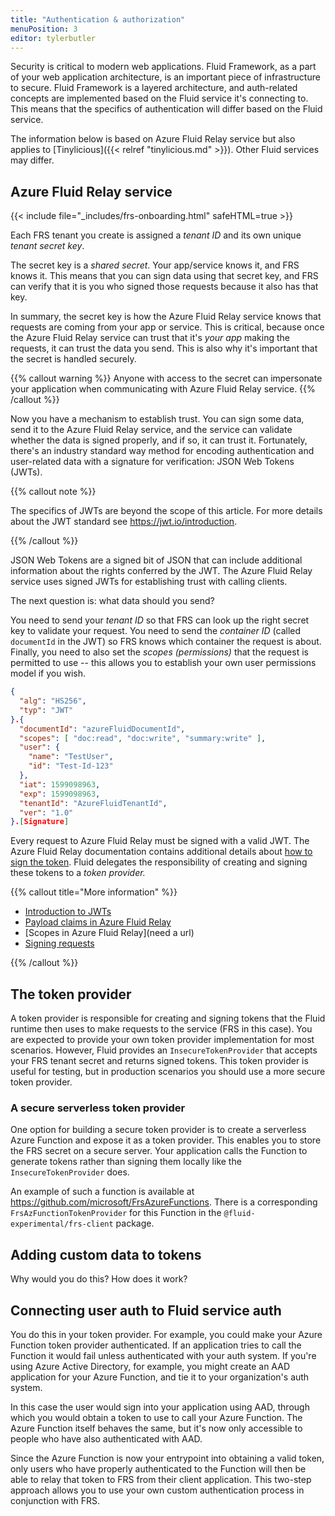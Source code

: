```yaml
---
title: "Authentication & authorization"
menuPosition: 3
editor: tylerbutler
---
```


Security is critical to modern web applications. Fluid Framework, as a part of your web application architecture, is an
important piece of infrastructure to secure. Fluid Framework is a layered architecture, and auth-related concepts are implemented based on the Fluid service it's connecting to. This means that the specifics of authentication will differ based on the Fluid service.

The information below is based on Azure Fluid Relay service but also applies to
[Tinylicious]({{< relref "tinylicious.md" >}}). Other Fluid services may differ.

## Azure Fluid Relay service

{{< include file="_includes/frs-onboarding.html" safeHTML=true >}}

Each FRS tenant you create is assigned a *tenant ID* and its own unique *tenant secret key*.

The secret key is a *shared secret*. Your app/service knows it, and FRS knows it. This means that you can sign data
using that secret key, and FRS can verify that it is you who signed those requests because it also has that key.

In summary, the secret key is how the Azure Fluid Relay service knows that requests are coming from your app or service. This is critical, because once the Azure Fluid Relay service can trust that it's *your app* making the requests, it can trust the data you send. This is also why it's important that the secret is handled securely.

{{% callout warning %}}
Anyone with access to the secret can impersonate your application when communicating with Azure Fluid Relay service.
{{% /callout %}}

Now you have a mechanism to establish trust. You can sign some data, send it to the Azure Fluid Relay service, and the service can validate whether the
data is signed properly, and if so, it can trust it. Fortunately, there's an industry standard way method for encoding
authentication and user-related data with a signature for verification: JSON Web Tokens (JWTs).

{{% callout note %}}

The specifics of JWTs are beyond the scope of this article. For more details about the JWT standard see
<https://jwt.io/introduction>.

{{% /callout %}}

JSON Web Tokens are a signed bit of JSON that can include additional information about the rights conferred by the
JWT. The Azure Fluid Relay service uses signed JWTs for establishing trust with calling clients.

The next question is: what data should you send?

You need to send your *tenant ID* so that FRS can look up the right secret key to validate your request. You need to
send the *container ID* (called `documentId` in the JWT) so FRS knows which container the request is about. Finally, you
need to also set the *scopes (permissions)* that the request is permitted to use -- this allows you to establish your
own user permissions model if you wish.

```json {linenos=inline,hl_lines=["5-6",9]}
{
  "alg": "HS256",
  "typ": "JWT"
}.{
  "documentId": "azureFluidDocumentId",
  "scopes": [ "doc:read", "doc:write", "summary:write" ],
  "user": {
    "name": "TestUser",
    "id": "Test-Id-123"
  },
  "iat": 1599098963,
  "exp": 1599098963,
  "tenantId": "AzureFluidTenantId",
  "ver": "1.0"
}.[Signature]
```

Every request to Azure Fluid Relay must be signed with a valid JWT. The Azure Fluid Relay documentation contains additional details about [how to
sign the token][1]. Fluid delegates the responsibility of creating and signing these tokens to a *token provider.*

[1]: (https://github.com/MicrosoftDocs/azure-fluid-preview-pr/blob/main/azure-fluid-relay-preview-pr/articles/howtos/fluid-jwtoken.md#how-can-you-generate-an-azure-fluid-relay-token)

{{% callout title="More information" %}}

* [Introduction to JWTs](https://jwt.io/introduction)
* [Payload claims in Azure Fluid Relay](https://github.com/MicrosoftDocs/azure-fluid-preview-pr/blob/main/azure-fluid-relay-preview-pr/articles/howtos/fluid-jwtoken.md#payload-claims)
* [Scopes in Azure Fluid Relay](need a url)
* [Signing requests](https://github.com/MicrosoftDocs/azure-fluid-preview-pr/blob/main/azure-fluid-relay-preview-pr/articles/howtos/fluid-jwtoken.md#how-can-you-generate-an-azure-fluid-relay-token)

{{% /callout %}}

## The token provider

A token provider is responsible for creating and signing tokens that the Fluid runtime then uses to make requests to the
service (FRS in this case). You are expected to provide your own token provider implementation for most scenarios.
However, Fluid provides an `InsecureTokenProvider` that accepts your FRS tenant secret and returns signed tokens. This
token provider is useful for testing, but in production scenarios you should use a more secure token provider.

### A secure serverless token provider

One option for building a secure token provider is to create a serverless Azure Function and expose it as a token
provider. This enables you to store the FRS secret on a secure server. Your application calls the Function to generate
tokens rather than signing them locally like the `InsecureTokenProvider` does.

An example of such a function is available at <https://github.com/microsoft/FrsAzureFunctions>. There is a
corresponding `FrsAzFunctionTokenProvider` for this Function in the `@fluid-experimental/frs-client` package.

## Adding custom data to tokens

Why would you do this? How does it work?

## Connecting user auth to Fluid service auth

You do this in your token provider. For example, you could make your Azure Function token provider authenticated. If an
application tries to call the Function it would fail unless authenticated with your auth system. If you're using Azure
Active Directory, for example, you might create an AAD application for your Azure Function, and tie it to your
organization's auth system.

In this case the user would sign into your application using AAD, through which you would obtain a token to use to call
your Azure Function. The Azure Function itself behaves the same, but it's now only accessible to people who have also
authenticated with AAD.

Since the Azure Function is now your entrypoint into obtaining a valid token, only users who have properly authenticated to the Function will then be able to relay that token to FRS from their client application. This two-step approach allows you to use your own custom authentication process in conjunction with FRS.
